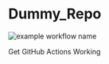 # Dummy_Repo

![example workflow name](https://github.com/rsokl/Dummy_Repo/workflows/Tests/badge.svg)

Get GitHub Actions Working
